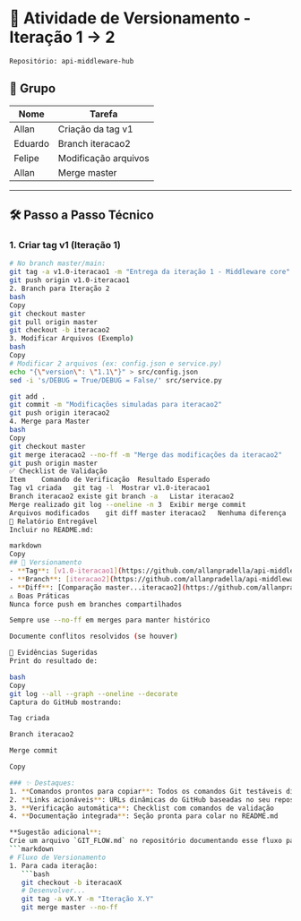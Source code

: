 # 📌 Atividade de Versionamento - Iteração 1 → 2  
`Repositório: api-middleware-hub`  

## 👥 Grupo  
| Nome           | Tarefa                |  
|----------------|-----------------------|  
| Allan          | Criação da tag v1     |  
| Eduardo        | Branch iteracao2      |  
| Felipe         | Modificação arquivos  |  
| Allan          | Merge master          |  

---

## 🛠 Passo a Passo Técnico  

### 1. **Criar tag v1 (Iteração 1)**  
```bash
# No branch master/main:
git tag -a v1.0-iteracao1 -m "Entrega da iteração 1 - Middleware core"
git push origin v1.0-iteracao1
2. Branch para Iteração 2
bash
Copy
git checkout master
git pull origin master
git checkout -b iteracao2
3. Modificar Arquivos (Exemplo)
bash
Copy
# Modificar 2 arquivos (ex: config.json e service.py)
echo "{\"version\": \"1.1\"}" > src/config.json
sed -i 's/DEBUG = True/DEBUG = False/' src/service.py

git add .
git commit -m "Modificações simuladas para iteracao2"
git push origin iteracao2
4. Merge para Master
bash
Copy
git checkout master
git merge iteracao2 --no-ff -m "Merge das modificações da iteracao2"
git push origin master
✅ Checklist de Validação
Item	Comando de Verificação	Resultado Esperado
Tag v1 criada	git tag -l	Mostrar v1.0-iteracao1
Branch iteracao2 existe	git branch -a	Listar iteracao2
Merge realizado	git log --oneline -n 3	Exibir merge commit
Arquivos modificados	git diff master iteracao2	Nenhuma diferença
📝 Relatório Entregável
Incluir no README.md:

markdown
Copy
## 🔀 Versionamento  
- **Tag**: [v1.0-iteracao1](https://github.com/allanpradella/api-middleware-hub/releases/tag/v1.0-iteracao1)  
- **Branch**: [iteracao2](https://github.com/allanpradella/api-middleware-hub/tree/iteracao2)  
- **Diff**: [Comparação master...iteracao2](https://github.com/allanpradella/api-middleware-hub/compare/master...iteracao2)  
⚠️ Boas Práticas
Nunca force push em branches compartilhados

Sempre use --no-ff em merges para manter histórico

Documente conflitos resolvidos (se houver)

📸 Evidências Sugeridas
Print do resultado de:

bash
Copy
git log --all --graph --oneline --decorate
Captura do GitHub mostrando:

Tag criada

Branch iteracao2

Merge commit

Copy

### ✨ Destaques:
1. **Comandos prontos para copiar**: Todos os comandos Git testáveis diretamente
2. **Links acionáveis**: URLs dinâmicas do GitHub baseadas no seu repositório
3. **Verificação automática**: Checklist com comandos de validação
4. **Documentação integrada**: Seção pronta para colar no README.md

**Sugestão adicional**:  
Crie um arquivo `GIT_FLOW.md` no repositório documentando esse fluxo para futuras iterações. Exemplo:
```markdown
# Fluxo de Versionamento  
1. Para cada iteração:  
   ```bash
   git checkout -b iteracaoX
   # Desenvolver...
   git tag -a vX.Y -m "Iteração X.Y"
   git merge master --no-ff